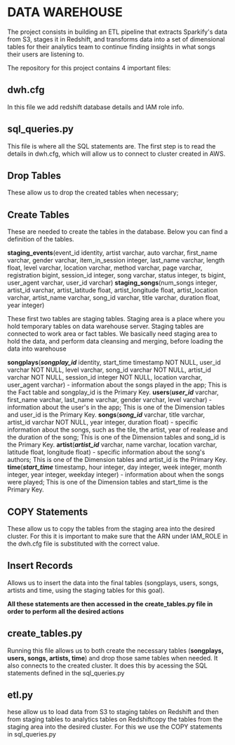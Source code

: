 DATA WAREHOUSE
===========================

The project consists in building an ETL pipeline that extracts Sparkify's data from S3, stages it in Redshift, and transforms data into a set of dimensional tables for their analytics team to continue finding insights in what songs their users are listening to.

The repository for this project contains 4 important files:

dwh.cfg
-------
In this file we add redshift database details and IAM role info.

sql_queries.py
-------------
This file is where all the SQL statements are. The first step is to read the details in dwh.cfg, which will allow us to connect to cluster created in AWS.

## Drop Tables
These allow us to drop the created tables when necessary; 

## Create Tables
These are needed to create the tables in the database. Below you can find a definition of the tables.

**staging_events**(event_id identity, artist varchar, auto varchar, first_name varchar, gender varchar, item_in_session integer, last_name varchar, length float, level varchar, location varchar, method varchar, page varchar, registration bigint, session_id integer, song varchar, status integer, ts bigint, user_agent varchar, user_id varchar) 
**staging_songs**(num_songs integer, artist_id varchar, artist_latitude float, artist_longitude float, artist_location varchar, artist_name varchar, song_id varchar, title varchar, duration float, year integer) 

These first two tables are staging tables. Staging area is a place where you hold temporary tables on data warehouse server. Staging tables are connected to work area or fact tables. We basically need staging area to hold the data, and perform data cleansing and merging, before loading the data into warehouse

**songplays**(***songplay_id*** identity, start_time timestamp NOT NULL, user_id varchar NOT NULL, level varchar, song_id varchar NOT NULL, artist_id varchar NOT NULL, session_id integer NOT NULL, location varchar, user_agent varchar) - information about the songs played in the app; This is the Fact table and songplay_id is the Primary Key.
**users**(***user_id*** varchar, first_name varchar, last_name varchar, gender varchar, level varchar) - information about the user's in the app; This is one of the Dimension tables and user_id is the Primary Key.
**songs**(***song_id*** varchar, title varchar, artist_id varchar NOT NULL, year integer, duration float) - specific information about the songs, such as the tile, the artist, year of realease and the duration of the song; This is one of the Dimension tables and song_id is the Primary Key.
**artist**(***artist_id*** varchar, name varchar, location varchar, latitude float, longitude float) - specific information about the song's authors; This is one of the Dimension tables and artist_id is the Primary Key.
**time**(***start_time*** timestamp, hour integer, day integer, week integer, month integer, year integer, weekday integer) - information about when the songs were played; This is one of the Dimension tables and start_time is the Primary Key.

## COPY Statements
These allow us to copy the tables from the staging area into the desired cluster. For this it is important to make sure that the ARN under IAM_ROLE in the dwh.cfg file is substituted with the correct value.

## Insert Records
Allows us to insert the data into the final tables (songplays, users, songs, artists and time, using the staging tables for this goal). 


**All these statements are then accessed in the create_tables.py file in order to perform all the desired actions**


create_tables.py 
----------------
Running this file allows us to both create the necessary tables (**songplays, users, songs, artists, time**) and drop those same tables when needed. It also connects to the created cluster. It does this by acessing the SQL statements defined in the sql_queries.py


etl.py
------
hese allow us to load data from S3 to staging tables on Redshift and then from staging tables to analytics tables on Redshiftcopy the tables from the staging area into the desired cluster.
For this we use the COPY statements in sql_queries.py 



